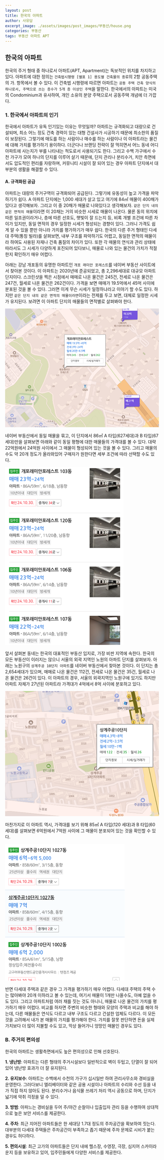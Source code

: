 ```yaml
---
layout: post
title: 한국의 아파트
author: 사유담
excerpt_image: ./assets/images/post_images/부동산/house.png
categories: 부동산
tags: 부동산 아파트 APT
---
```



## 한국의 아파트
한국의 주거 형태 중 하나로서 아파트(APT, Apartment)는 독보적인 위치를 차지하고 있다. 아파트에 대한 정의는 `건축법시행령 [별표 1] 용도별 건축물의 종류`의 2항 공동주택의 가. 항목에서 볼 수 있다. 이 건축법 시행령에 따르면 아파트는 `공동 주택 건축 양식의 하나로서, 주택으로 쓰는 층수가 5개 층 이상인 주택`을 말한다. 한국에서의 아파트는 미국의 Condominium과 유사하여, 개인 소유의 분양 주택으로서 공동주택 개념에 더 가깝다.

### 1. 한국에서 아파트의 인기
한국에서 아파트가 유독 인기있는 이유는 무엇일까? 아파트는 규격화되고 대량으로 건설되며, 최소 어느 정도 건축 경력이 있는 대형 건설사가 시공하기 때문에 최소한의 품질이 보장된다. 그렇기에 매도를 하는 사람이나 매수를 하는 사람이나 이 아파트라는 물건에 대해 가치를 평가하기 용이하다. 더군다나 브랜딩 전략이 잘 먹히면서 어느 동네 어디 아파트에 사는지가 부를 나타내는 척도로서 사용되기도 한다. 그리고 수백 가구에서 수천 가구가 모여 하나의 단지를 이루어 살기 때문에, 단지 관리나 분리수거, 치안 측면에서도 압도적인 편리를 자랑하며, 커뮤니티 시설이 잘 되어 있는 경우 아파트 단지에서 대부분의 생활을 해결할 수 있다.

#### A. 규격화된 공급
아파트는 대량의 주거구역이 규격화되어 공급된다. 그렇기에 유동성이 높고 가격을 파악하기가 쉽다. A 아파트 단지에는 1,000 세대가 살고 있고 여기에 84㎡ 매물이 400채가 있다고 생각해보자. 그리고 이 중 20채가 매물로 나와있다고 생각해보자. `같은 단지 내의 같은 면적의 매물`이라면 이 20채는 거의 비슷한 시세로 매물이 나온다. 물론 동의 위치에 따른 일조권이라거나, 층에 따른 선호도, 햇빛이 잘 드는지 등, 비록 개별 조건에 따른 차이가 있지만, 동일 면적의 경우 일정한 시세가 형성되는 경향이 있다. 그러니 가격도 쉽게 알 수 있을 뿐만 아니라 가치를 평가하기가 매우 쉽다. 한국의 다른 주거 형태인 다세대 주택(통칭 빌라)를 살펴보면, 내부 구조를 파악하기도 어렵고, 동일한 면적의 매물이라 하여도 사용된 자재나 건축 품질의 차이가 있다. 또한 각 매물의 연식과 관리 상태에 따라서도 그 시세가 다양하게 포진되어 있다보니, 매물로 나와 있는 물건의 가치가 적절한지 확인하기 매우 어렵다.

아래는 강남 개포동의 유명한 아파트인 `개포 래미안 포레스트`를 네이버 부동산 사이트에서 찾아본 것이다. 이 아파트는 2020년에 준공되었고, 총 2,296세대로 대규모 아파트 단지이다. 스크린샷을 찍은 시점에서 매매로 나온 물건은 245건, 전세로 나온 물건은 247건, 월세로 나온 물건은 262건이다. 가격을 보면 매매가 19.5억에서 45억 사이에 분포된 것을 볼 수 있다. 그러면 이게 무슨 시세가 일정하냐라고 이야기 할 수도 있다. 하지만 `같은 단지 내의 같은 면적의 매물이라면`이라는 전제를 두고 보면, 대체로 일정한 시세가 유지된다. 보려면 이 아파트 단지의 매물들의 면적별로 살펴봐야 한다.

![apt_of_korea_001](/assets/images/post_images/부동산/apt_of_korea_001.png)

네이버 부동산에서 동일 매물을 묶고, 이 단지에서 86㎡ A 타입(627세대)과 B 타입(67세대)만을 살펴보면 아래와 같이 동일 평형에 대한 매물들의 가격대를 볼 수 있다. 대략 22억원에서 24억원 사이에서 그 매물이 형성되어 있는 것을 볼 수 있다. 그리고 매물의 수도 약 20개 정도가 올라와있어 구매자가 원한다면 세부 조건에 따라 선택할 수도 있다.

![apt_of_korea_002](/assets/images/post_images/부동산/apt_of_korea_002.png)

앞서 살펴본 동네는 한국의 대표적인 부동산 입지로, 가장 비싼 지역에 속한다. 한국의 모든 부동산이 이러지는 않으니 서울의 외곽 지역인 노원의 아파트 단지를 살펴보자. 아래는 노원구의 `상계주공 10단지 아파트`를 네이버 부동산에서 찾아본 것이다. 이 단지는 총 2,654세대가 있으며, 매매로 나온 물건은 112건, 전세로 나온 물건은 35건, 월세로 나온 물건은 26건이 있다. 이 아파트의 경우, 서울의 외곽지역인 노원구에 있기도 하지만 아파트 자체가 27년된 아파트라 가격대가 4억에서 8억 사이에 분포하고 있다.

![apt_of_korea_003](/assets/images/post_images/부동산/apt_of_korea_003.png)

마찬가지로 이 아파트 역시, 가격대를 보기 위해 85㎡ A 타입(120 세대)과 B 타입(60 세대)를 살펴보면 6억원에서 7억원 사이에 그 매물이 분포되어 있는 것을 확인할 수 있다. 

![apt_of_korea_004](/assets/images/post_images/부동산/apt_of_korea_004.png)

반면 다세대 주택과 같은 경우 그 가격을 평가하기 매우 어렵다. 다세대 주택의 주택 수는 많아봐야 20개 이하라고 볼 수 있는데, 여기서 매물이 1개만 나올수도, 아예 없을 수도 있다. 그리고 아파트처럼 여러 채를 짓는 것도 아니니, 매물로 나온 물건의 가치를 평가하기 매우 어렵다. 비교를 하자면 주변의 비슷한 형태와 모양의 주택과 비교를 해야 하는데, 다른 매물들은 연식도 다르고 내부 구조도 다르고 건설한 업체도 다르다. 이 모든 것을 고려해서 내가 본 매물의 가치를 평가해야 한다. 가치를 잘못 판단하면 돈을 실제 가치보다 더 많이 지불할 수도 있고, 막상 들어가니 엉망인 매물인 경우도 있다.

### B. 주거의 편의성
한국의 아파트는 생활측면에서도 높은 편의성으로 인해 선호된다.  

**1. 냉난방**: 아파트는 다른 형태의 주거시설보다 일반적으로 벽이 두텁고, 단열이 잘 되어 있어 냉난방 효과가 더 잘 유지된다.  

**2. 유지보수**: 아파트는 수백에서 수천의 가구가 십시일반 하여 관리사무소와 경비실을 운영한다. 그러다보니 엘리베이터와 같은 공용 시설이나 아파트의 수리와 수선 등을 내가 직접 하지 않아도 된다. 분리수거나 음식물 쓰레기 처리 역시 공동으로 하며, 단지가 넓기에 악취 걱정을 덜 수 있다.  

**3. 방범**: 아파느는 경비실을 두어 주/야간 순찰이나 입출입자 관리 등을 수행하여 상대적으로 높은 보안 서비스를 제공한다.  

**4. 주차**: 최근 지어진 아파트들은 한 세대당 1.7대 정도의 주차공간을 확보하여 짓는다. 대부분의 다세대 주택들은 주차공간이 부족하고 좁기 때문에 주차 문제로 시비가 붙는 경우도 허다하다.  

**5. 편의시설**: 최근 고가의 아파트들은 단지 내에 헬스장, 수영장, 극장, 심지어 스카이라운지 등을 보유하고 있어, 입주민들에게 다양한 서비스를 제공한다.